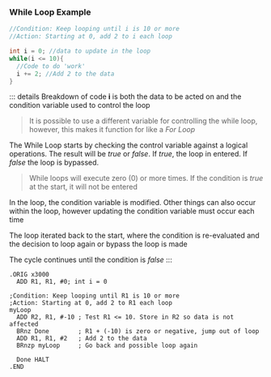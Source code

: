 ### While Loop Example
```java
//Condition: Keep looping until i is 10 or more
//Action: Starting at 0, add 2 to i each loop

int i = 0; //data to update in the loop
while(i <= 10){
  //Code to do 'work'
  i += 2; //Add 2 to the data
}
```

::: details Breakdown of code
  **i** is both the data to be acted on and the condition variable used to control the loop

  > It is possible to use a different variable for controlling the while loop, however, this makes it function for like a *For Loop*

  The While Loop starts by checking the control variable against a logical operations. The result will be *true* or *false*. If *true*, the loop in entered. If *false* the loop is bypassed.

  > While loops will execute zero (0) or more times. If the condition is *true* at the start, it will not be entered

  In the loop, the condition variable is modified. Other things can also occur within the loop, however updating the condition variable must occur each time

  The loop iterated back to the start, where the condition is re-evaluated and the decision to loop again or bypass the loop is made

  The cycle continues until the condition is *false*
:::

<QuestionMC question="After the While Loop completes i will contain what number?" answer='D' AChoice="2" BChoice="8" CChoice="10" DChoice="12" rightAnswerFeedback="Right! It will loop 6 times total" wrongAnswerFeedback="Incorrect. Because the condition is 'greater than or equal to', when i = 10 the loop is entered 1 last time, adding 2 more"/>

``` 
.ORIG x3000
  ADD R1, R1, #0; int i = 0

;Condition: Keep looping until R1 is 10 or more
;Action: Starting at 0, add 2 to R1 each loop
myLoop   
  ADD R2, R1, #-10 ; Test R1 <= 10. Store in R2 so data is not affected
  BRnz Done        ; R1 + (-10) is zero or negative, jump out of loop
  ADD R1, R1, #2   ; Add 2 to the data
  BRnzp myLoop     ; Go back and possible loop again

  Done HALT
.END
```